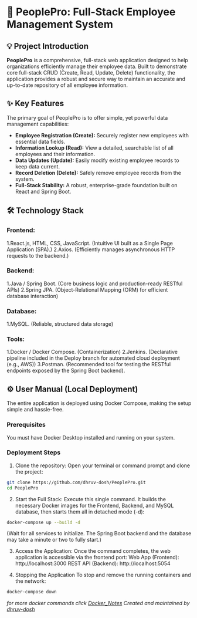 # 👥 PeoplePro: Full-Stack Employee Management System

## 💡 Project Introduction

**PeoplePro** is a comprehensive, full-stack web application designed to help organizations efficiently manage their employee data. Built to demonstrate core full-stack CRUD (Create, Read, Update, Delete) functionality, the application provides a robust and secure way to maintain an accurate and up-to-date repository of all employee information.

## ✨ Key Features

The primary goal of PeoplePro is to offer simple, yet powerful data management capabilities:

  * **Employee Registration (Create):** Securely register new employees with essential data fields.
  * **Information Lookup (Read):** View a detailed, searchable list of all employees and their information.
  * **Data Updates (Update):** Easily modify existing employee records to keep data current.
  * **Record Deletion (Delete):** Safely remove employee records from the system.
  * **Full-Stack Stability:** A robust, enterprise-grade foundation built on React and Spring Boot.

## 🛠️ Technology Stack
### Frontend:
1.React.js, HTML, CSS, JavaScript. (Intuitive UI built as a Single Page Application (SPA).)
2.Axios. (Efficiently manages asynchronous HTTP requests to the backend.)

### Backend: 
1.Java / Spring Boot. (Core business logic and production-ready RESTful APIs)
2.Spring JPA. (Object-Relational Mapping (ORM) for efficient database interaction)

### Database:
1.MySQL. (Reliable, structured data storage)

### Tools:
1.Docker / Docker Compose. (Containerization)
2.Jenkins. (Declarative pipeline included in the Deploy branch for automated cloud deployment (e.g., AWS))
3.Postman. (Recommended tool for testing the RESTful endpoints exposed by the Spring Boot backend).

## ⚙️ User Manual (Local Deployment)
The entire application is deployed using Docker Compose, making the setup simple and hassle-free.

### Prerequisites
You must have Docker Desktop installed and running on your system.

### Deployment Steps

1. Clone the repository: Open your terminal or command prompt and clone the project:
```bash
git clone https://github.com/dhruv-dosh/PeoplePro.git
cd PeoplePro
```
2. Start the Full Stack: Execute this single command. 
It builds the necessary Docker images for the Frontend, Backend, and MySQL database, then starts them all in detached mode (-d):
```bash
docker-compose up --build -d
```
(Wait for all services to initialize. The Spring Boot backend and the database may take a minute or two to fully start.)

3. Access the Application: Once the command completes, the web application is accessible via the frontend port:
Web App (Frontend): http://localhost:3000
REST API (Backend): http://localhost:5054

4. Stopping the Application
To stop and remove the running containers and the network:

```bash
docker-compose down
```
 *for more docker commands click [Docker_Notes](https://github.com/dhruv-dosh/Docker)*
 *Created and maintained by [dhruv-dosh](https://github.com/dhruv-dosh)*

